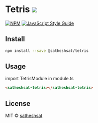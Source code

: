 # Tetris [![](https://img.shields.io/static/v1?label=Sponsor&message=%E2%9D%A4&logo=GitHub&color=%23fe8e86)](https://github.com/sponsors/satheshsat)

[![NPM](https://img.shields.io/npm/v/@satheshsat/tetris.svg)](https://www.npmjs.com/package/@satheshsat/tetris) [![JavaScript Style Guide](https://img.shields.io/badge/code_style-standard-brightgreen.svg)](https://standardjs.com)

## Install

```bash
npm install --save @satheshsat/tetris
```

## Usage
import TetrisModule in module.ts

```html
<satheshsat-tetris></satheshsat-tetris>
```

## License

MIT © [satheshsat](https://github.com/satheshsat)
